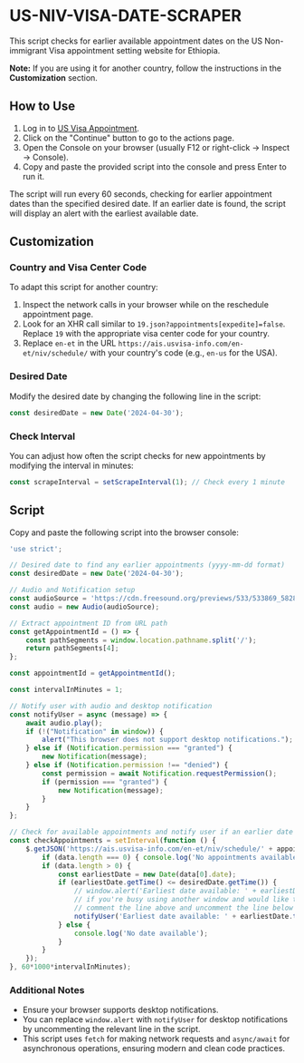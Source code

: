 # US-NIV-VISA-DATE-SCRAPER

This script checks for earlier available appointment dates on the US Non-immigrant Visa appointment setting website for Ethiopia. 

**Note:** If you are using it for another country, follow the instructions in the **Customization** section.

## How to Use

1. Log in to [US Visa Appointment](https://ais.usvisa-info.com).
2. Click on the "Continue" button to go to the actions page.
3. Open the Console on your browser (usually F12 or right-click -> Inspect -> Console).
4. Copy and paste the provided script into the console and press Enter to run it.

The script will run every 60 seconds, checking for earlier appointment dates than the specified desired date. If an earlier date is found, the script will display an alert with the earliest available date.

## Customization

### Country and Visa Center Code

To adapt this script for another country:

1. Inspect the network calls in your browser while on the reschedule appointment page.
2. Look for an XHR call similar to `19.json?appointments[expedite]=false`. Replace `19` with the appropriate visa center code for your country.
3. Replace `en-et` in the URL `https://ais.usvisa-info.com/en-et/niv/schedule/` with your country's code (e.g., `en-us` for the USA).

### Desired Date

Modify the desired date by changing the following line in the script:

```javascript
const desiredDate = new Date('2024-04-30');
```

### Check Interval

You can adjust how often the script checks for new appointments by modifying the interval in minutes:

```javascript
const scrapeInterval = setScrapeInterval(1); // Check every 1 minute
```

## Script

Copy and paste the following script into the browser console:

```javascript
'use strict';

// Desired date to find any earlier appointments (yyyy-mm-dd format)
const desiredDate = new Date('2024-04-30');

// Audio and Notification setup
const audioSource = 'https://cdn.freesound.org/previews/533/533869_5828667-lq.mp3';
const audio = new Audio(audioSource);

// Extract appointment ID from URL path
const getAppointmentId = () => {
    const pathSegments = window.location.pathname.split('/');
    return pathSegments[4];
};

const appointmentId = getAppointmentId();

const intervalInMinutes = 1;

// Notify user with audio and desktop notification
const notifyUser = async (message) => {
    await audio.play();
    if (!("Notification" in window)) {
        alert("This browser does not support desktop notifications.");
    } else if (Notification.permission === "granted") {
        new Notification(message);
    } else if (Notification.permission !== "denied") {
        const permission = await Notification.requestPermission();
        if (permission === "granted") {
            new Notification(message);
        }
    }
};

// Check for available appointments and notify user if an earlier date is found
const checkAppointments = setInterval(function () {
    $.getJSON('https://ais.usvisa-info.com/en-et/niv/schedule/' + appointmentId + '/appointment/days/19.json?appointments[expedite]=false', function (data) {
        if (data.length === 0) { console.log('No appointments available'); }
        if (data.length > 0) {
            const earliestDate = new Date(data[0].date);
            if (earliestDate.getTime() <= desiredDate.getTime()) {
                // window.alert('Earliest date available: ' + earliestDate.toDateString());
                // if you're busy using another window and would like to be notified if an appointment is found, 
                // comment the line above and uncomment the line below
                notifyUser('Earliest date available: ' + earliestDate.toDateString());
            } else {
                console.log('No date available');
            }
        }
    });
}, 60*1000*intervalInMinutes);

```

### Additional Notes

- Ensure your browser supports desktop notifications.
- You can replace `window.alert` with `notifyUser` for desktop notifications by uncommenting the relevant line in the script.
- This script uses `fetch` for making network requests and `async/await` for asynchronous operations, ensuring modern and clean code practices.
